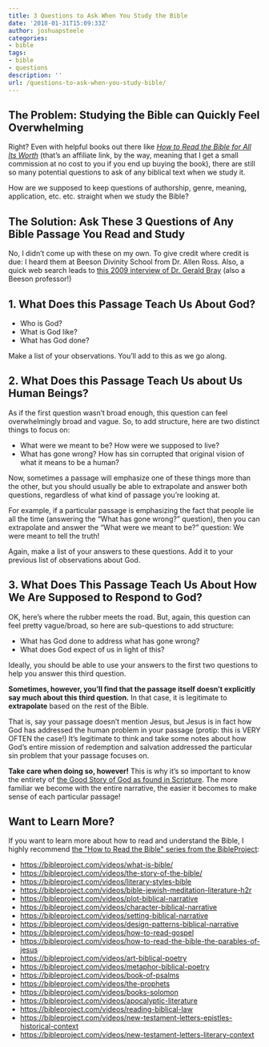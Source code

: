 ```yaml
---
title: 3 Questions to Ask When You Study the Bible
date: '2018-01-31T15:09:33Z'
author: joshuapsteele
categories:
- bible
tags:
- bible
- questions
description: ''
url: /questions-to-ask-when-you-study-bible/
---
```

## The Problem: Studying the Bible can Quickly Feel Overwhelming

Right? Even with helpful books out there like *[How to Read the Bible for All Its Worth](http://amzn.to/2DQ55nt)* (that’s an affiliate link, by the way, meaning that I get a small commission at no cost to you if you end up buying the book), there are still so many potential questions to ask of any biblical text when we study it.

How are we supposed to keep questions of authorship, genre, meaning, application, etc. etc. straight when we study the Bible?

## The Solution: Ask These 3 Questions of Any Bible Passage You Read and Study

No, I didn’t come up with these on my own. To give credit where credit is due: I heard them at Beeson Divinity School from Dr. Allen Ross. Also, a quick web search leads to [this 2009 interview of Dr. Gerald Bray](https://www.thegospelcoalition.org/blogs/justin-taylor/an-interview-with-gerald-bray-what-questions-should-we-ask-of-a-biblical-text/) (also a Beeson professor!)

## 1. What Does this Passage Teach Us About God?

- Who is God?
- What is God like?
- What has God done?

Make a list of your observations. You’ll add to this as we go along.

## 2. What Does this Passage Teach Us about Us Human Beings?

As if the first question wasn’t broad enough, this question can feel overwhelmingly broad and vague. So, to add structure, here are two distinct things to focus on:

- What were we meant to be? How were we supposed to live?
- What has gone wrong? How has sin corrupted that original vision of what it means to be a human?

Now, sometimes a passage will emphasize one of these things more than the other, but you should usually be able to extrapolate and answer both questions, regardless of what kind of passage you’re looking at.

For example, if a particular passage is emphasizing the fact that people lie all the time (answering the “What has gone wrong?” question), then you can extrapolate and answer the “What were we meant to be?” question: We were meant to tell the truth!

Again, make a list of your answers to these questions. Add it to your previous list of observations about God.

## 3. What Does This Passage Teach Us About How We Are Supposed to Respond to God?

OK, here’s where the rubber meets the road. But, again, this question can feel pretty vague/broad, so here are sub-questions to add structure:

- What has God done to address what has gone wrong?
- What does God expect of us in light of this?

Ideally, you should be able to use your answers to the first two questions to help you answer this third question.

**Sometimes, however, you’ll find that the passage itself doesn’t explicitly say much about this third question.** In that case, it is legitimate to **extrapolate** based on the rest of the Bible.

That is, say your passage doesn’t mention Jesus, but Jesus is in fact how God has addressed the human problem in your passage (protip: this is VERY OFTEN the case!) It’s legitimate to think and take some notes about how God’s entire mission of redemption and salvation addressed the particular sin problem that your passage focuses on.

**Take care when doing so, however!** This is why it’s so important to know the entirety of [the Good Story of God as found in Scripture](https://bibleproject.com/videos/the-story-of-the-bible/). The more familiar we become with the entire narrative, the easier it becomes to make sense of each particular passage!

## Want to Learn More?

If you want to learn more about how to read and understand the Bible, I highly recommend [the "How to Read the Bible" series from the BibleProject](https://bibleproject.com/videos/collections/how-to-read-the-bible/): 

- https://bibleproject.com/videos/what-is-bible/
- https://bibleproject.com/videos/the-story-of-the-bible/
- https://bibleproject.com/videos/literary-styles-bible
- https://bibleproject.com/videos/bible-jewish-meditation-literature-h2r
- https://bibleproject.com/videos/plot-biblical-narrative
- https://bibleproject.com/videos/character-biblical-narrative
- https://bibleproject.com/videos/setting-biblical-narrative
- https://bibleproject.com/videos/design-patterns-biblical-narrative
- https://bibleproject.com/videos/how-to-read-gospel
- https://bibleproject.com/videos/how-to-read-the-bible-the-parables-of-jesus
- https://bibleproject.com/videos/art-biblical-poetry
- https://bibleproject.com/videos/metaphor-biblical-poetry
- https://bibleproject.com/videos/book-of-psalms
- https://bibleproject.com/videos/the-prophets
- https://bibleproject.com/videos/books-solomon
- https://bibleproject.com/videos/apocalyptic-literature
- https://bibleproject.com/videos/reading-biblical-law
- https://bibleproject.com/videos/new-testament-letters-epistles-historical-context
- https://bibleproject.com/videos/new-testament-letters-literary-context